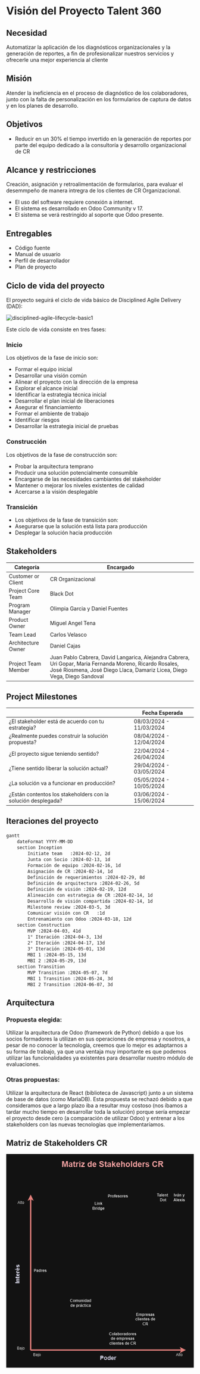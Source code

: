 # Visión del Proyecto Talent 360

## Necesidad

Automatizar la aplicación de los diagnósticos organizacionales y la generación de reportes, a fin de profesionalizar nuestros servicios y ofrecerle una mejor experiencia al cliente

## Misión

Atender la ineficiencia en el proceso de diagnóstico de los colaboradores, junto con la falta de personalización en los formularios de captura de datos y en los planes de desarrollo.

## Objetivos

- Reducir en un 30% el tiempo invertido en la generación de reportes por parte del equipo dedicado a la consultoría y desarrollo organizacional de CR

## Alcance y restricciones

Creación, asignación y retroalimentación de formularios, para evaluar el desemmpeño de manera intregra de los clientes de CR Organizacional.

- El uso del software requiere conexión a internet.
- El sistema es desarrollado en Odoo Community v 17. 
- El sistema se verá restringido al soporte que Odoo presente.

## Entregables

- Código fuente
- Manual de usuario
- Perfil de desarrollador
- Plan de proyecto

## Ciclo de vida del proyecto

El proyecto seguirá el ciclo de vida básico de Disciplined Agile Delivery (DAD):

![disciplined-agile-lifecycle-basic1](https://github.com/Black-Dot-2024/docs/assets/110949367/00c12899-9f03-49c6-a810-6cec532f11f1)

Este ciclo de vida consiste en tres fases:

### Inicio

Los objetivos de la fase de inicio son:

- Formar el equipo inicial
- Desarrollar una visión común
- Alinear el proyecto con la dirección de la empresa
- Explorar el alcance inicial
- Identificar la estrategia técnica inicial
- Desarrollar el plan inicial de liberaciones
- Asegurar el financiamiento
- Formar el ambiente de trabajo
- Identificar riesgos
- Desarrollar la estrategia inicial de pruebas

### Construcción

Los objetivos de la fase de construcción son:

- Probar la arquitectura temprano
- Producir una solución potencialmente consumible
- Encargarse de las necesidades cambiantes del stakeholder
- Mantener o mejorar los niveles existentes de calidad
- Acercarse a la visión desplegable

### Transición

- Los objetivos de la fase de transición son:
- Asegurarse que la solución está lista para producción
- Desplegar la solución hacia producción

## Stakeholders

| Categoría           | Encargado                                                                                                                                                                             |
| ------------------- | ------------------------------------------------------------------------------------------------------------------------------------------------------------------------------------- |
| Customer or Client  | CR Organizacional                                                                                                                                                                     |
| Project Core Team   | Black Dot                                                                                                                                                                             |
| Program Manager     | Olimpia Garcia y Daniel Fuentes                                                                                                                                                       |
| Product Owner       | Miguel Angel Tena                                                                                                                                                                     |
| Team Lead           | Carlos Velasco                                                                                                                                                                        |
| Architecture Owner  | Daniel Cajas                                                                                                                                                                          |
| Project Team Member | Juan Pablo Cabrera, David Langarica, Alejandra Cabrera, Uri Gopar, Maria Fernanda Moreno, Ricardo Rosales, José Riosmena, José Diego Llaca, Damariz Licea, Diego Vega, Diego Sandoval |

## Project Milestones

|                                                               | Fecha Esperada |
| ------------------------------------------------------------- | -------------- |
| ¿El stakeholder está de acuerdo con tu estrategia?            | 08/03/2024 - 11/03/2024 |
| ¿Realmente puedes construir la solución propuesta?            | 08/04/2024 - 12/04/2024 |
| ¿El proyecto sigue teniendo sentido?                          | 22/04/2024 - 26/04/2024 |
| ¿Tiene sentido liberar la solución actual?                    | 29/04/2024 - 03/05/2024 |
| ¿La solución va a funcionar en producción?                    | 05/05/2024 - 10/05/2024 |
| ¿Están contentos los stakeholders con la solución desplegada? | 03/06/2024 - 15/06/2024 |

## Iteraciones del proyecto

```mermaid
gantt
    dateFormat YYYY-MM-DD
    section Inception
        Initiate team   :2024-02-12, 2d
        Junta con Socio :2024-02-13, 1d
        Formación de equipo :2024-02-16, 1d
        Asignación de CR :2024-02-14, 1d
        Definición de requerimientos :2024-02-29, 8d
        Definición de arquitectura :2024-02-26, 5d
        Definición de visión :2024-02-19, 12d
        Alineación con estrategia de CR :2024-02-14, 1d
        Desarrollo de visión compartida :2024-02-14, 1d
        Milestone review :2024-03-5, 3d
        Comunicar visión con CR   :1d
        Entrenamiento con Odoo :2024-03-18, 12d
    section Construction
        MVP :2024-04-03, 41d
        1° Iteración :2024-04-3, 13d
        2° Iteración :2024-04-17, 13d
        3° Iteración :2024-05-01, 13d
        MBI 1 :2024-05-15, 13d
        MBI 2 :2024-05-29, 13d
    section Transition
        MVP Transition :2024-05-07, 7d
        MBI 1 Transition :2024-05-24, 3d
        MBI 2 Transition :2024-06-07, 3d

```

## Arquitectura
### Propuesta elegida: 
Utilizar la arquitectura de Odoo (framework de Python) debido a que los socios
formadores la utilizan en sus operaciones de empresa y nosotros, a pesar de no conocer la tecnología,
creemos que lo mejor es adaptarnos a su forma de trabajo, ya que una ventaja muy importante es que
podemos utilizar las funcionalidades ya existentes para desarrollar nuestro módulo de evaluaciones.

### Otras propuestas: 
Utilizar la arquitectura de React (biblioteca de Javascript) junto a un sistema de base
de datos (como MariaDB). Esta propuesta se rechazó debido a que consideramos que a largo plazo iba a
resultar muy costoso (nos íbamos a tardar mucho tiempo en desarrollar toda la solución) porque sería
empezar el proyecto desde cero (a comparación de utilizar Odoo) y entrenar a los stakeholders con las
nuevas tecnologías que implementaríamos.

## Matriz de Stakeholders CR

![Matriz de Stakeholder CR](Matriz-Stakeholder-CR.png)